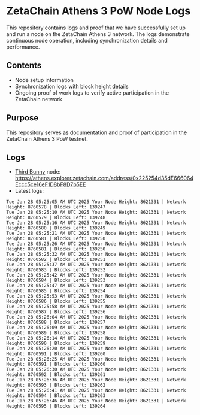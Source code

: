 # ZetaChain Athens 3 PoW Node Logs
This repository contains logs and proof that we have successfully set up and run a node on the ZetaChain Athens 3 network. The logs demonstrate continuous node operation, including synchronization details and performance.

## Contents
- Node setup information
- Synchronization logs with block height details
- Ongoing proof of work logs to verify active participation in the ZetaChain network

## Purpose
This repository serves as documentation and proof of participation in the ZetaChain Athens 3 PoW testnet.

## Logs

- [Third Bunny](https://thirdbunny.xyz/) node: https://athens.explorer.zetachain.com/address/0x225254d35dE666064Eccc5ce16eF1D8bF8D7b5EE
- Latest logs:
```
Tue Jan 28 05:25:05 AM UTC 2025 Your Node Height: 8621331 | Network Height: 8760578 | Blocks Left: 139247
Tue Jan 28 05:25:10 AM UTC 2025 Your Node Height: 8621331 | Network Height: 8760579 | Blocks Left: 139248
Tue Jan 28 05:25:16 AM UTC 2025 Your Node Height: 8621331 | Network Height: 8760580 | Blocks Left: 139249
Tue Jan 28 05:25:21 AM UTC 2025 Your Node Height: 8621331 | Network Height: 8760581 | Blocks Left: 139250
Tue Jan 28 05:25:26 AM UTC 2025 Your Node Height: 8621331 | Network Height: 8760581 | Blocks Left: 139250
Tue Jan 28 05:25:32 AM UTC 2025 Your Node Height: 8621331 | Network Height: 8760582 | Blocks Left: 139251
Tue Jan 28 05:25:37 AM UTC 2025 Your Node Height: 8621331 | Network Height: 8760583 | Blocks Left: 139252
Tue Jan 28 05:25:42 AM UTC 2025 Your Node Height: 8621331 | Network Height: 8760584 | Blocks Left: 139253
Tue Jan 28 05:25:47 AM UTC 2025 Your Node Height: 8621331 | Network Height: 8760585 | Blocks Left: 139254
Tue Jan 28 05:25:53 AM UTC 2025 Your Node Height: 8621331 | Network Height: 8760586 | Blocks Left: 139255
Tue Jan 28 05:25:58 AM UTC 2025 Your Node Height: 8621331 | Network Height: 8760587 | Blocks Left: 139256
Tue Jan 28 05:26:04 AM UTC 2025 Your Node Height: 8621331 | Network Height: 8760588 | Blocks Left: 139257
Tue Jan 28 05:26:09 AM UTC 2025 Your Node Height: 8621331 | Network Height: 8760589 | Blocks Left: 139258
Tue Jan 28 05:26:14 AM UTC 2025 Your Node Height: 8621331 | Network Height: 8760590 | Blocks Left: 139259
Tue Jan 28 05:26:20 AM UTC 2025 Your Node Height: 8621331 | Network Height: 8760591 | Blocks Left: 139260
Tue Jan 28 05:26:25 AM UTC 2025 Your Node Height: 8621331 | Network Height: 8760591 | Blocks Left: 139260
Tue Jan 28 05:26:30 AM UTC 2025 Your Node Height: 8621331 | Network Height: 8760592 | Blocks Left: 139261
Tue Jan 28 05:26:36 AM UTC 2025 Your Node Height: 8621331 | Network Height: 8760593 | Blocks Left: 139262
Tue Jan 28 05:26:41 AM UTC 2025 Your Node Height: 8621331 | Network Height: 8760594 | Blocks Left: 139263
Tue Jan 28 05:26:46 AM UTC 2025 Your Node Height: 8621331 | Network Height: 8760595 | Blocks Left: 139264
```
